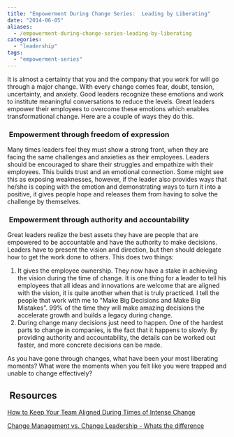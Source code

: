 ```yaml
---
title: "Empowerment During Change Series:  Leading by Liberating"
date: "2014-06-05"
aliases:
  - /empowerment-during-change-series-leading-by-liberating
categories: 
  - "leadership"
tags: 
  - "empowerment-series"
---
```


It is almost a certainty that you and the company that you work for will go through a major change. With every change comes fear, doubt, tension, uncertainty, and anxiety. <!--more-->Good leaders recognize these emotions and work to institute meaningful conversations to reduce the levels. Great leaders empower their employees to overcome these emotions which enables transformational change. Here are a couple of ways they do this.

###  Empowerment through freedom of expression

Many times leaders feel they must show a strong front, when they are facing the same challenges and anxieties as their employees. Leaders should be encouraged to share their struggles and empathize with their employees. This builds trust and an emotional connection. Some might see this as exposing weaknesses, however, if the leader also provides ways that he/she is coping with the emotion and demonstrating ways to turn it into a positive, it gives people hope and releases them from having to solve the challenge by themselves.

###  Empowerment through authority and accountability

Great leaders realize the best assets they have are people that are empowered to be accountable and have the authority to make decisions. Leaders have to present the vision and direction, but then should delegate how to get the work done to others. This does two things:

1. It gives the employee ownership. They now have a stake in achieving the vision during the time of change. It is one thing for a leader to tell his employees that all ideas and innovations are welcome that are aligned with the vision, it is quite another when that is truly practiced. I tell the people that work with me to "Make Big Decisions and Make Big Mistakes". 99% of the time they will make amazing decisions the accelerate growth and builds a legacy during change.
2. During change many decisions just need to happen. One of the hardest parts to change in companies, is the fact that it happens to slowly. By providing authority and accountability, the details can be worked out faster, and more concrete decisions can be made.

As you have gone through changes, what have been your most liberating moments? What were the moments when you felt like you were trapped and unable to change effectively?

##  Resources

[How to Keep Your Team Aligned During Times of Intense Change](http://michaelhyatt.com/082-how-to-keep-your-team-aligned-during-times-of-intense-change-podcast.html)

[Change Management vs. Change Leadership - Whats the difference](http://www.forbes.com/sites/johnkotter/2011/07/12/change-management-vs-change-leadership-whats-the-difference/)
